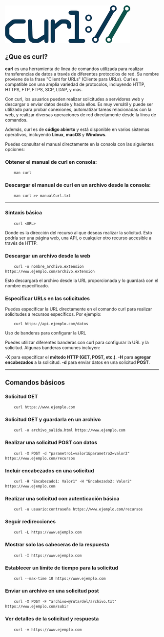 ![Logo Curl](img/curlLogo.png)
## ¿Que es curl? ##
**curl** es una herramienta de línea de comandos utilizada para realizar transferencias de datos a través de diferentes protocolos de red. Su nombre proviene de la frase "Client for URLs" (Cliente para URLs). Curl es compatible con una amplia variedad de protocolos, incluyendo HTTP, HTTPS, FTP, FTPS, SCP, LDAP, y más.

Con curl, los usuarios pueden realizar solicitudes a servidores web y descargar o enviar datos desde y hacia ellos. Es muy versátil y puede ser utilizado para probar conexiones, automatizar tareas relacionadas con la web, y realizar diversas operaciones de red directamente desde la línea de comandos. 

Además, curl es de **código abierto** y está disponible en varios sistemas operativos, incluyendo **Linux**, **macOS** y **Windows**.

Puedes consultar el manual directamente en la consola con las siguientes opciones: 

### Obtener el manual de curl en consola:

        man curl

### Descargar el manual de curl en un archivo desde la consola:

        man curl >> manualCurl.txt


---

### Sintaxis básica

        curl <URL>
        
Donde <URL> es la dirección del recurso al que deseas realizar la solicitud. Esto podría ser una página web, una API, o cualquier otro recurso accesible a través de HTTP.

### Descargar un archivo desde la web

        curl -o nombre_archivo.extension https://www.ejemplo.com/archivo.extension
        
Esto descargará el archivo desde la URL proporcionada y lo guardará con el nombre especificado.

### Especificar URLs en las solicitudes

Puedes especificar la URL directamente en el comando curl para realizar solicitudes a recursos específicos. Por ejemplo:

        curl https://api.ejemplo.com/datos
        
Uso de banderas para configurar la URL

Puedes utilizar diferentes banderas con curl para configurar la URL y la solicitud. Algunas banderas comunes incluyen:

**-X** para especificar el **método HTTP (GET, POST, etc.)**.
**-H** para **agregar encabezados** a la solicitud.
**-d** para enviar datos en una solicitud **POST**.

---

## Comandos básicos

### Solicitud GET
        curl https://www.ejemplo.com

### Solicitud GET y guardarla en un archivo
        curl -o archivo_salida.html https://www.ejemplo.com
### Realizar una solicitud POST con datos
        curl -X POST -d "parametro1=valor1&parametro2=valor2" https://www.ejemplo.com/recursos
### Incluir encabezados en una solicitud
        curl -H "Encabezado1: Valor1" -H "Encabezado2: Valor2" https://www.ejemplo.com

### Realizar una solicitud con autenticación básica
        curl -u usuario:contraseña https://www.ejemplo.com/recursos

### Seguir redirecciones
        curl -L https://www.ejemplo.com
### Mostrar solo las cabeceras de la respuesta
        curl -I https://www.ejemplo.com

### Establecer un límite de tiempo para la solicitud
        curl --max-time 10 https://www.ejemplo.com
### Enviar un archivo en una solicitud post 
        curl -X POST -F "archivo=@ruta/del/archivo.txt" https://www.ejemplo.com/subir

### Ver detalles de la solicitud y respuesta
        curl -v https://www.ejemplo.com
